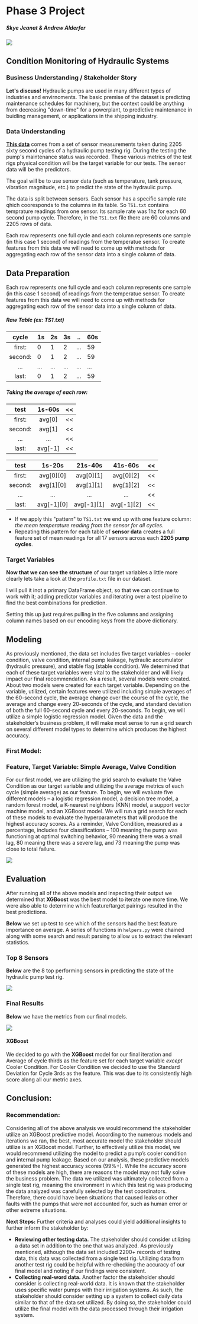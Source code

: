 <!-- #region -->
# Phase 3 Project
##### Skye Jeanat & Andrew Alderfer

<img src="./src/images/NTT-Sept-17.png"/>

## Condition Monitoring of Hydraulic Systems


### Business Understanding / Stakeholder Story
**Let's discuss!** Hydraulic pumps are used in many different types of industries and envirnoments. The
basic premise of the dataset is predicting maintenance schedules for machinery, but the context could be
anything from decreasing "down-time" for a powerplant, to predictive maintenance in buidling management, 
or applications in the shipping industry.


### Data Understanding
<a href="https://archive.ics.uci.edu/ml/datasets/Condition+monitoring+of+hydraulic+systems#">**This data**</a> comes from a set of sensor measurements taken
during 2205 sixty second cycles of a hydraulic pump testing rig. During the testing the pump's maintenance
status was recorded. These various metrics of the test rigs physical condition will be the target variable
for our tests. The sensor data will be the predictors.

The goal will be to use sensor data (such as temperature, tank pressure, vibration magnitude, etc.) to
predict the state of the hydraulic pump.

The data is split between sensors. Each sensor has a specific sample rate qhich cooresponds to the columns
in its table. So `TS1.txt` contains temprature readings from one sensor. Its sample rate was 1hz for
each 60 second pump cycle. Therefore, in the `TS1.txt` file there are 60 columns and 2205 rows of data.

Each row represents one full cycle and each column represents one sample (in this case 1 second) of
readings from the temperatue sensor. To create features from this data we will need to come up with
methods for aggregating each row of the sensor data into a single column of data.

## Data Preparation

Each row represents one full cycle and each column represents one sample (in this case 1 second) of readings from the temperatue sensor. To create features from this data we will need to come up with methods for aggregating each row of the sensor data into a single column of data.

##### Raw Table (ex: TS1.txt)
| cycle  |1s |2s |3s |.. |60s|
| :---:  |---|---|---|---|---|
| first: | 0 | 1 | 2 |...|59 |
| second:| 0 | 1 | 2 |...|59 |
|   ...  |...|...|...|...|...|
| last:  | 0 | 1 | 2 |...|59 |


##### Taking the average of each row:
| test     |1s-60s | << |
| :---:    | :---: |:---|
| first:   | avg[0]| << |
| second:  | avg[1]| << |
|   ...    |  ...  | << |
| last:    |avg[-1]| << |

| test   |1s-20s    |21s-40s   |41s-60s   |  << |
| :---:  | :---:    | :---:    | :---:    | :---|
| first: |avg[0][0] |avg[0][1] |avg[0][2] |  << |
| second:|avg[1][0] |avg[1][1] |avg[1][2] |  << |
|   ...  |  ...     |  ...     |  ...     |  << |
| last:  |avg[-1][0]|avg[-1][1]|avg[-1][2]|  << |
 
* If we apply this "pattern" to `TS1.txt` we end up with one feature column: *the mean temperature reading
from the sensor for all cycles*. 
* Repeating this pattern for each table of **sensor data** creates a full feature set of mean readings for
all 17 sensors across each **2205 pump cycles**.
<!-- #endregion -->

### Target Variables
**Now that we can see the structure** of our target variables a little more clearly lets take a
look at the `profile.txt` file in our dataset. 

I will pull it inot a primary DataFrame object, so that we can continue to work with it; adding 
predictor variables and iterating over a test pipeline to find the best combinations for prediction.

Setting this up just requires pulling in the five columns and assigning column names based on our
encoding keys from the above dictionary.


## Modeling

As previously mentioned, the data set includes five target variables – cooler condition, valve condition, internal pump leakage, hydraulic accumulator (hydraulic pressure), and stable flag (stable condition). We determined that each of these target variables were vital to the stakeholder and will likely impact our final recommendation. As a result, several models were created. About two models were created for each target variable. Depending on the variable, utilized, certain features were utilized including simple averages of the 60-second cycle, the average change over the course of the cycle, the average and change every 20-seconds of the cycle, and standard deviation of both the full 60-second cycle and every 20-seconds. To begin, we will utilize a simple logistic regression model. Given the data and the stakeholder’s business problem, it will make most sense to run a grid search on several different model types to determine which produces the highest accuracy.


### First Model:
### Feature, Target Variable: Simple Average, Valve Condition

For our first model, we are utilizing the grid search to evaluate the Valve Condition as our target variable and utilizing the average metrics of each cycle (simple average) as our feature. To begin, we will evaluate five different models – a logistic regression model, a decision tree model, a random forest model, a K-nearest neighbors (KNN) model, a support vector machine model, and an XGBoost model. We will run a grid search for each of these models to evaluate the hyperparameters that will produce the highest accuracy scores. As a reminder, Valve Condition, measured as a percentage, includes four classifications – 100 meaning the pump was functioning at optimal switching behavior, 90 meaning there was a small lag, 80 meaning there was a severe lag, and 73 meaning the pump was close to total failure.


<img src="./src/images/first_model_conf.png"/>


## Evaluation

After running all of the above models and inspecting their output we determined that **XGBoost** was the best model to iterate one more time. We were also able to determine which feature/target pairings resulted in the best predictions.

**Below** we set up test to see which of the sensors had the best feature importance on average. A series of functions in `helpers.py` were chained along with some search and result parsing to allow us to extract the relevant statistics.


### Top 8 Sensors
**Below** are the 8 top performing sensors in predicting the state of the hydraulic pump test rig.


<img src="./src/images/top_sensors.png"/>


### Final Results

**Below** we have the metrics from our final models.

<img src="./src/images/final_2.png"/>

#### XGBoost
We decided to go with the **XGBoost** model for our final iteration and Average of cycle thirds as the feature set for each target variable *except* Cooler Condition. For Cooler Condition we decided to use the Standard Deviation for Cycle 3rds as the feature. This was due to its consistently high score along all our metric axes.


## Conclusion:
### Recommendation:
Considering all of the above analysis we would recommend the stakeholder utilize an XGBoost predictive model. According to the numerous models and iterations we ran, the best, most accurate model the stakeholder should utilize is an XGBoost model. Further, to effectively utilize this model, we would recommend utilizing the model to predict a pump’s cooler condition and internal pump leakage. Based on our analysis, these predictive models generated the highest accuracy scores (99%+).
While the accuracy score of these models are high, there are reasons the model may not fully solve the business problem. The data we utilized was ultimately collected from a single test rig, meaning the environment in which this test rig was producing the data analyzed was carefully selected by the test coordinators. Therefore, there could have been situations that caused leaks or other faults with the pumps that were not accounted for, such as human error or other extreme situations.

**Next Steps:**
Further criteria and analyses could yield additional insights to further inform the stakeholder by:
* **Reviewing other testing data.** The stakeholder should consider utilizing a data set in addition to the one that was analyzed. As previously mentioned, although the data set included 2200+ records of testing data, this data was collected from a single test rig. Utilizing data from another test rig could be helpful with re-checking the accuracy of our final model and noting if our findings were consistent.
* **Collecting real-word data.** Another factor the stakeholder should consider is collecting real-world data. It is known that the stakeholder uses specific water pumps with their irrigation systems. As such, the stakeholder should consider setting up a system to collect daily data similar to that of the data set utilized. By doing so, the stakeholder could utilize the final model with the data processed through their irrigation system.

